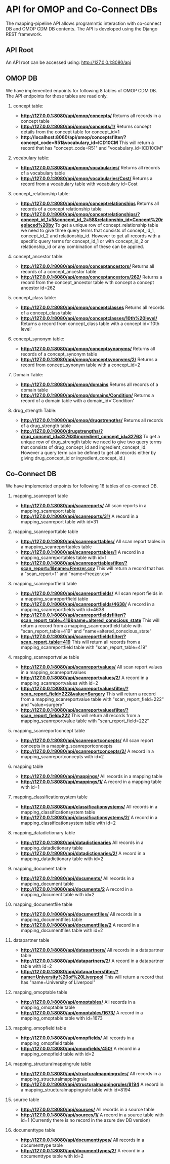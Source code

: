# API for OMOP and Co-Connect DBs

The mapping-pipeline API allows programmtic interaction with co-connect DB and OMOP CDM DB contents. The API is developed using the Django REST framework.  

## API Root
An API root can be accessed using: http://127.0.0.1:8080/api

## OMOP DB 
We have implemented enpoints for following 8 tables of OMOP CDM DB. The API endpoints for these tables are read only. 

1. concept table: 
    * **http://127.0.0.1:8080/api/omop/concepts/** Returns all records in a concept table
    * **http://127.0.0.1:8080/api/omop/concepts/1/** Returns concept details from the concept table for concept_id=1 
    * **http://localhost:8080/api/omop/conceptsfilter/?concept_code=R51&vocabulary_id=ICD10CM** This will return a record that has "concept_code=R51" and "vocabulary_id=ICD10CM"
2. vocabulary table: 
    * **http://127.0.0.1:8080/api/omop/vocabularies/** Returns all records of a vocabulary table
    * **http://127.0.0.1:8080/api/omop/vocabularies/Cost/**	Returns a record from a vocabulary table with vocabulary id=Cost

3. concept_relationship table: 
    * **http://127.0.0.1:8080/api/omop/conceptrelationships** Returns all records of a concept relationship table
    * **http://127.0.0.1:8080/api/omop/conceptrelationships/?concept_id_1=5&concept_id_2=58&relationship_id=Concept%20replaced%20by** To get a unique row of concept_relationship table we need to give three query terms that consists of concept_id_1, concept_id_2 and relationship_id. However to get all records with a specific query terms for concept_id_1 or with concept_id_2 or relationship_id or any combination of these can be applied.

4. concept_ancestor table: 
    * **http://127.0.0.1:8080/api/omop/conceptancestors/** Returns all records of a concept_ancestor table
    * **http://127.0.0.1:8080/api/omop/conceptancestors/262/** Returns a record from the concept_ancestor table with concept a concept ancestor id=262
	
5. concept_class table: 
    * **http://127.0.0.1:8080/api/omop/conceptclasses**	Returns all records of a concept_class table
    * **http://127.0.0.1:8080/api/omop/conceptclasses/10th%20level/** Returns a record from concept_class table with a concept id='10th level'

6. concept_synonym table: 
    * **http://127.0.0.1:8080/api/omop/conceptsynonyms/** Returns all records of a concept_synonym table
    * **http://127.0.0.1:8080/api/omop/conceptsynonyms/2/** Returns a record from concept_synonym table with a concept_id=2
	
7. Domain Table: 
    * **http://127.0.0.1:8080/api/omop/domains** Returns all records of a domain table
    * **http://127.0.0.1:8080/api/omop/domains/Condition/**	Returns a record of a domain table with a domain_id='Condition'

8. drug_strength Table: 
    * **http://127.0.0.1:8080/api/omop/drugstrengths/**	Returns all records of a drug_strength table
    * **http://127.0.0.1:8080/drugstrengths/?drug_concept_id=32763&ingredient_concept_id=32763** To get a unique row of drug_strength table we need to give two query terms that consists of drug_concept_id and ingredient_concept_id. However a query term can be defined to get all records either by giving drug_concept_id or ingredient_concept_id.)
	
## Co-Connect DB

We have implemented enpoints for following 16 tables of co-connect DB. 

1. mapping_scanreport table
    * **http://127.0.0.1:8080/api/scanreports/** All scan reports in a mapping_scanreport table
    * **http://127.0.0.1:8080/api/scanreports/31/** A record in a mapping_scanreport table with id=31
	
2. mapping_scanreporttable table
    * **http://127.0.0.1:8080/api/scanreporttables/** All scan report tables in a mapping_scanreporttables table
    * **http://127.0.0.1:8080/api/scanreporttables/1** A record in a mapping_scanreportables table with id=1
	* **http://127.0.0.1:8080/api/scanreporttablesfilter/?scan_report=1&name=Freezer.csv** This will return a record that has a "scan_report=1" and "name=Freezer.csv"
	
3. mapping_scanreportfield table
    * **http://127.0.0.1:8080/api/scanreportfields/** All scan report fields in a mapping_scanreportfield table
    * **http://127.0.0.1:8080/api/scanreportfields/4638/** A record in a mapping_scanreportfields with id=4638 
    * **http://127.0.0.1:8080/api/scanreportfieldsfilter/?scan_report_table=419&name=altered_conscious_state** This will return a record from a mapping_scanreportfield table with "scan_report_table=419" and "name=altered_conscious_state"
    *  **http://127.0.0.1:8080/api/scanreportfieldsfilter/?scan_report_table=419** This will return all records from a mapping_scanreportfield table with "scan_report_table=419"

4. mapping_scanreportvalue table
    * **http://127.0.0.1:8080/api/scanreportvalues/** All scan report values in a mapping_scanreportvalues
    * **http://127.0.0.1:8080/api/scanreportvalues/2/** A record in a mapping_scanreportvalues with id=2
    * **http://127.0.0.1:8080/api/scanreportvaluesfilter/?scan_report_field=222&value=Surgery** This will return a record from a mapping_scanreportvalue table with "scan_report_field=222" and "value=surgery"
    * **http://127.0.0.1:8080/api/scanreportvaluesfilter/?scan_report_field=222** This will return all records from a mapping_scanreportvalue table with "scan_report_field=222"

5. mapping_scanreportconcept table	
    * **http://127.0.0.1:8080/api/scanreportconcepts/** All scan report concepts in a mapping_scanreportconcepts
    * **http://127.0.0.1:8080/api/scanreportconcepts/2/** A record in a mapping_scanreportconcepts with id=2
	
6. mapping table	
    * **http://127.0.0.1:8080/api/mappings/** All records in a mapping table
    * **http://127.0.0.1:8080/api/mappings/1/** A record in a mapping table with id=1

7. mapping_classificationsystem table	
    * **http://127.0.0.1:8080/api/classificationsystems/** All records in a mapping_classificationsystem table
    * **http://127.0.0.1:8080/api/classificationsystems/2/** A record in a mapping_classificationsystem table with id=2

8. mapping_datadictionary table	
    * **http://127.0.0.1:8080/api/datadictionaries** All records in a mapping_datadictionary table
    * **http://127.0.0.1:8080/api/datadictionaries/2/** A record in a mapping_datadictionary table with id=2

9. mapping_document table	
    * **http://127.0.0.1:8080/api/documents/** All records in a mapping_document table
    * **http://127.0.0.1:8080/api/documents/2** A record in a mapping_document table with id=2

10. mapping_documentfile table	
    * **http://127.0.0.1:8080/api/documentfiles/** All records in a mapping_documentfiles table
    * **http://127.0.0.1:8080/api/documentfiles/2** A record in a mapping_documentfiles table with id=2

11. datapartner table	
     * **http://127.0.0.1:8080/api/datapartners/** All records in a datapartner table
     * **http://127.0.0.1:8080/api/datapartners/2/** A record in a datapartner table with id=2
     * **http://127.0.0.1:8080/api/datapartnersfilter/?name=University%20of%20Liverpool** This will return a record that has "name=University of Liverpool"

12. mapping_omoptable table	
     * **http://127.0.0.1:8080/api/omoptables/** All records in a mapping_omoptable table
     * **http://127.0.0.1:8080/api/omoptables/1673/** A record in a mapping_omoptable table with id=1673

13. mapping_omopfield table	
     * **http://127.0.0.1:8080/api/omopfields/** All records in a mapping_omopfield table
     * **http://127.0.0.1:8080/api/omopfields/450/** A record in a mapping_omopfield table with id=2

14. mapping_structuralmappingrule table	
     * **http://127.0.0.1:8080/api/structuralmappingrules/** All records in a mapping_structuralmappingrule
     * **http://127.0.0.1:8080/api/structuralmappingrules/8194** A record in a mapping_structuralmappingrule table with id=8194	
	
15. source table	
     * **http://127.0.0.1:8080/api/sources/** All records in a source table
     * **http://127.0.0.1:8080/api/sources/1/** A record in a source table with id=1   (Currently there is no record in the azure dev DB version)
		
16. documenttype table	
     * **http://127.0.0.1:8080/api/documenttypes/** All records in a documenttype table
     * **http://127.0.0.1:8080/api/documenttypes/2/** A record in a documenttype table with id=2
	
